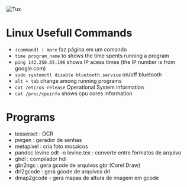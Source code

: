 ![Tux](https://github.com/ElmarUhl/ElmarUhl/assets/157088447/95cb91c8-c657-4371-9ded-5fdecec6d367)

# Linux Usefull Commands

- ```(command) | more``` faz página em um comando
- ```time program_name``` to shows the time spents running a program
- ```ping 142.250.65.196``` shows IP acess times (the IP number is from google.com)
- ```sudo systemctl disable bluetooth.service``` on/off bluetooth
- ```alt + tab``` change among running programs
- ```cat /etc/os-release``` Operational System information
- ```cat /proc/cpuinfo``` shows cpu cores information

# Programs

- tesseract : OCR
- pwgen : gerador de senhas
- metapixel : cria foto mosaicos
- pandoc levine.odt -o levine.tex : converte entre formatos de arquivo
- ghdl : compilador hdl
- gbr2ngc : gera gcode de arquivos gbr (Corel Draw)
- drl2gcode : gera gcode de arquivos drl
- dmap2gcode - gera mapas de altura de imagem em gcode
